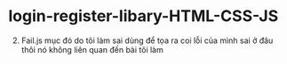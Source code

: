 # login-register-libary-HTML-CSS-JS
2. Fail.js mục đó do tôi làm sai dùng để tọa ra coi lỗi của mình sai ở đâu thôi nó không liên quan đến bài tôi làm
